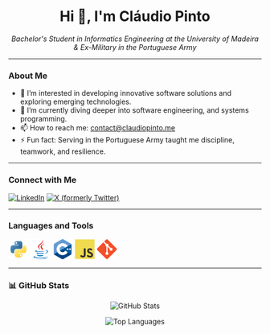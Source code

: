 <h1 align="center">Hi 👋, I'm Cláudio Pinto</h1>

<p align="center">
  <em>Bachelor's Student in Informatics Engineering at the University of Madeira &amp; Ex-Military in the Portuguese Army</em>
</p>

---

### About Me

- 👀 I’m interested in developing innovative software solutions and exploring emerging technologies.  
- 🌱 I’m currently diving deeper into software engineering, and systems programming.    
- 📫 How to reach me: [contact@claudiopinto.me](mailto:contact@claudiopinto.me)  
- ⚡ Fun fact: Serving in the Portuguese Army taught me discipline, teamwork, and resilience.

---

### Connect with Me

[![LinkedIn](https://img.shields.io/badge/LinkedIn-blue?style=for-the-badge&logo=linkedin)](https://linkedin.claudiopinto.me)
[![X (formerly Twitter)](https://img.shields.io/badge/X-1DA1F2?style=for-the-badge&logo=twitter&logoColor=white)](https://x.com/_Pinto_92)

---

### Languages and Tools

<p>
  <img src="https://raw.githubusercontent.com/devicons/devicon/master/icons/python/python-original.svg" alt="Python" width="40" height="40"/>
  <img src="https://raw.githubusercontent.com/devicons/devicon/master/icons/java/java-original.svg" alt="Java" width="40" height="40"/>
  <img src="https://raw.githubusercontent.com/devicons/devicon/master/icons/cplusplus/cplusplus-original.svg" alt="C++" width="40" height="40"/>
  <img src="https://raw.githubusercontent.com/devicons/devicon/master/icons/javascript/javascript-original.svg" alt="JavaScript" width="40" height="40"/>
  <img src="https://raw.githubusercontent.com/devicons/devicon/master/icons/git/git-original.svg" alt="Git" width="40" height="40"/>
  <!-- Adiciona ou remove consoante as tuas skills -->
</p>

---

### 📊 GitHub Stats

<p align="center">
  <img src="https://github-readme-stats-3n0jrry3h-claudio-pintos-projects.vercel.app/api?username=StunFlyy&show_icons=true&theme=dark&count_private=true" alt="GitHub Stats"/>
</p>

<p align="center">
  <img src="https://github-readme-stats-3n0jrry3h-claudio-pintos-projects.vercel.app/api/top-langs/?username=StunFlyy&layout=compact&theme=dark&count_private=true" alt="Top Languages"/>
</p>









<!---
- 👋 Hi, I’m @StunFlyy
- 👀 I’m interested in ...
- 🌱 I’m currently learning ...
- 💞️ I’m looking to collaborate on ...
- 📫 How to reach me ...
- 😄 Pronouns: ...
- ⚡ Fun fact: ...

StunFlyy/StunFlyy is a ✨ special ✨ repository because its `README.md` (this file) appears on your GitHub profile.
You can click the Preview link to take a look at your changes.
--->
